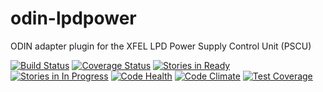 # odin-lpdpower
ODIN adapter plugin for the XFEL LPD Power Supply Control Unit (PSCU)

[![Build Status](https://travis-ci.org/stfc-aeg/odin-lpdpower.svg?branch=master)](https://travis-ci.org/stfc-aeg/odin-lpdpower)
[![Coverage Status](https://coveralls.io/repos/github/stfc-aeg/odin-lpdpower/badge.svg?branch=master)](https://coveralls.io/github/stfc-aeg/odin-lpdpower?branch=master)
[![Stories in Ready](https://badge.waffle.io/stfc-aeg/odin-lpdpower.png?label=ready&title=Ready)](https://waffle.io/stfc-aeg/odin-lpdpower)
[![Stories in In Progress](https://badge.waffle.io/stfc-aeg/odin-lpdpower.png?label=In%20Progress&title=In%20Progress)](https://waffle.io/stfc-aeg/odin-lpdpower)
[![Code Health](https://landscape.io/github/stfc-aeg/odin-lpdpower/master/landscape.svg?style=flat)](https://landscape.io/github/stfc-aeg/odin-lpdpower/master)
[![Code Climate](https://codeclimate.com/github/stfc-aeg/odin-lpdpower/badges/gpa.svg)](https://codeclimate.com/github/stfc-aeg/odin-lpdpower)
[![Test Coverage](https://codeclimate.com/github/stfc-aeg/odin-lpdpower/badges/coverage.svg)](https://codeclimate.com/github/stfc-aeg/odin-lpdpower/coverage)
